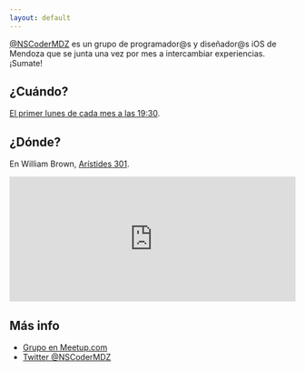 ```yaml
---
layout: default
---
```


[@NSCoderMDZ](https://twitter.com/NSCoderMDZ)
es un grupo de programador@s y diseñador@s iOS de Mendoza que se junta una
vez por mes a intercambiar experiencias. ¡Sumate!

## ¿Cuándo?

[El primer lunes de cada mes a las 19:30](http://www.meetup.com/es/NSCoderMDZ/events/).

## ¿Dónde?

En William Brown, [Arístides 301](http://goo.gl/maps/6CaIO).

<iframe src="https://www.google.com/maps/embed?pb=!1m18!1m12!1m3!1d3349.7007383562964!2d-68.85498900000111!3d-32.892199001997064!2m3!1f0!2f0!3f0!3m2!1i1024!2i768!4f13.1!3m3!1m2!1s0x0000000000000000%3A0x78c5d576a754f660!2sWilliam+Brown!5e0!3m2!1sen!2sus!4v1436377443179" width="100%" height="220" frameborder="0" style="border:0" allowfullscreen></iframe>

## Más info

 * [Grupo en Meetup.com](http://www.meetup.com/NSCoderMDZ/)
 * [Twitter @NSCoderMDZ](https://twitter.com/NSCoderMDZ)
